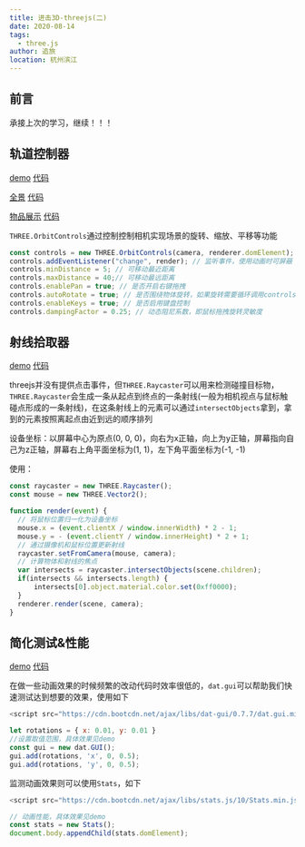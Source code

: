 ```yaml
---
title: 进击3D-threejs(二)
date: 2020-08-14
tags: 
  - three.js
author: 追旅
location: 杭州滨江 
---
```


## 前言

承接上次的学习，继续！！！

## 轨道控制器

[demo](https://chasejourney.top/three_demo/index-13.html)
[代码](https://github.com/xwei111/three_demo/blob/master/index-13.html)

[全景](https://chasejourney.top/three_demo/index-14.html)
[代码](https://github.com/xwei111/three_demo/blob/master/index-14.html)

[物品展示](https://chasejourney.top/three_demo/index-15.html)
[代码](https://github.com/xwei111/three_demo/blob/master/index-15.html)

```THREE.OrbitControls```通过控制控制相机实现场景的旋转、缩放、平移等功能

```js
const controls = new THREE.OrbitControls(camera, renderer.domElement);
controls.addEventListener("change", render); // 监听事件，使用动画时可屏蔽
controls.minDistance = 5; // 可移动最近距离
controls.maxDistance = 40;// 可移动最远距离
controls.enablePan = true; // 是否开启右键拖拽
controls.autoRotate = true; // 是否围绕物体旋转，如果旋转需要循环调用controls.update()
controls.enableKeys = true; // 是否启用键盘控制
controls.dampingFactor = 0.25; // 动态阻尼系数，即鼠标拖拽旋转灵敏度

```

## 射线拾取器

[demo](https://chasejourney.top/three_demo/index-16.html)
[代码](https://github.com/xwei111/three_demo/blob/master/index-16.html)

threejs并没有提供点击事件，但```THREE.Raycaster```可以用来检测碰撞目标物，```THREE.Raycaster```会生成一条从起点到终点的一条射线(一般为相机视点与鼠标触碰点形成的一条射线)，在这条射线上的元素可以通过```intersectObjects```拿到，拿到的元素按照离起点由近到远的顺序排列

设备坐标：以屏幕中心为原点(0, 0, 0)，向右为x正轴，向上为y正轴，屏幕指向自己为z正轴，屏幕右上角平面坐标为(1, 1)，左下角平面坐标为(-1, -1)

使用：

```js
const raycaster = new THREE.Raycaster();
const mouse = new THREE.Vector2();

function render(event) {
  // 将鼠标位置归一化为设备坐标
  mouse.x = (event.clientX / window.innerWidth) * 2 - 1;
  mouse.y = - (event.clientY / window.innerHeight) * 2 + 1;
  // 通过摄像机和鼠标位置更新射线
  raycaster.setFromCamera(mouse, camera); 
  // 计算物体和射线的焦点
  var intersects = raycaster.intersectObjects(scene.children);
  if(intersects && intersects.length) {
      intersects[0].object.material.color.set(0xff0000);
  }
  renderer.render(scene, camera);
}

```

## 简化测试&性能

[demo](https://chasejourney.top/three_demo/index-17.html)
[代码](https://github.com/xwei111/three_demo/blob/master/index-17.html)

在做一些动画效果的时候频繁的改动代码时效率很低的，```dat.gui```可以帮助我们快速测试达到想要的效果，使用如下

```js
<script src="https://cdn.bootcdn.net/ajax/libs/dat-gui/0.7.7/dat.gui.min.js"></script>

let rotations = { x: 0.01, y: 0.01 }
//设置取值范围，具体效果见demo
const gui = new dat.GUI();
gui.add(rotations, 'x', 0, 0.5);
gui.add(rotations, 'y', 0, 0.5);
```

监测动画效果则可以使用```Stats```，如下

```js
<script src="https://cdn.bootcdn.net/ajax/libs/stats.js/10/Stats.min.js"></script>

// 动画性能，具体效果见demo
const stats = new Stats();
document.body.appendChild(stats.domElement);
```


